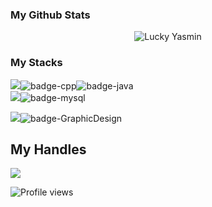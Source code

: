 ### My Github Stats
<p align="center"> <img src="https://github-readme-stats.vercel.app/api?username=LUCKYYASMIN&show_icons=true&count_private=true&theme=dark" alt="Lucky Yasmin" />

### My Stacks
<img src="https://img.shields.io/badge/Languages-f5d30a5?style=for-the-badge&logo=plex&logoColor=FFFFFF">![badge-cpp](https://img.shields.io/badge/c%2B%2B-f5d30a?style=for-the-badge&logo=c%2B%2B&logoColor=20fcfee&labelColor=f5d30a)![badge-java](https://img.shields.io/badge/java-f5d30a?style=for-the-badge&logo=java&logoColor=f5d30a&labelColor=f5d30a) <br/>
<img src="https://img.shields.io/badge/Database-f5d30a?style=for-the-badge&logo=Redis&logoColor=FFFFFF">![badge-mysql](https://img.shields.io/badge/mysql-f5d30a?style=for-the-badge&logo=mysql&logoColor=f5d30a&labelColor=f5d30a)
 
 <img src="https://img.shields.io/badge/Database-f5d30a?style=for-the-badge&logo=Redis&logoColor=FFFFFF">![badge-GraphicDesign](https://img.shields.io/badge/GraphicDesig-f5d30a?style=for-the-badge&logo=GraphicDesig&logoColor=f5d30a&labelColor=f5d30a)
 

## My Handles

 [<img src="https://img.shields.io/badge/LUCKYYASMIN-f5d30a?style=for-the-badge&logo=github&logoColor=f5d30a">](https://profile-summary-for-github.com/user/LUCKYYASMIN) 
 
 
![Profile views](https://gpvc.arturio.dev/LUCKYYASMIN)
